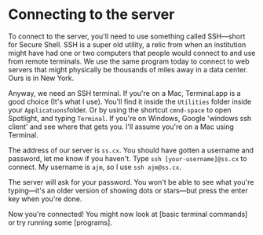 # Connecting to the server 

To connect to the server, you'll need to use something called SSH—short for Secure Shell. SSH is a super old utility, a relic from when an institution might have had one or two computers that people would connect to and use from remote terminals. We use the same program today to connect to web servers that might physically be thousands of miles away in a data center. Ours is in New York. 

Anyway, we need an SSH terminal. If you're on a Mac, Terminal.app is a good choice (It's what I use). You'll find it inside the `Utilities` folder inside your `Applicatuons`folder. Or by using the shortcut `cmnd-space` to open Spotlight, and typing `Terminal`. If you're on Windows, Google 'windows ssh client' and see where that gets you. I'll assume you're on a Mac using Terminal. 

The address of our server is `ss.cx`. You should have gotten a username and password, let me know if you haven't. Type `ssh [your-username]@ss.cx` to connect. My username is `ajm`, so I use `ssh ajm@ss.cx`. 

The server will ask for your password. You won't be able to see what you're typing—it's an older version of showing dots or stars—but press the enter key when you're done. 

Now you're connected! You might now look at [basic terminal commands] or try running some [programs]. 
